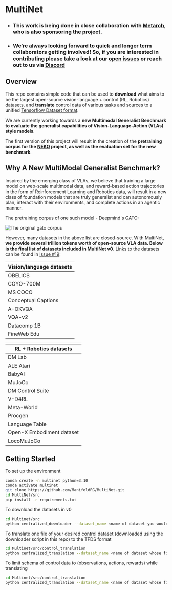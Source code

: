 # MultiNet

* ### This work is being done in close collaboration with [Metarch](https://metarch.ai/), who is also sponsoring the project.

* ### We’re always looking forward to quick and longer term collaborators getting involved! So, if you are interested in contributing please take a look at our [open issues](https://github.com/ManifoldRG/MultiNet/issues) or reach out to us via [Discord](https://discord.gg/Tad7wAX8)

## Overview

This repo contains simple code that can be used to **download** what aims to be the largest open-source vision-language + control (RL, Robotics) datasets, and **translate** control data of various tasks and sources to a unified [Tensorflow Dataset format](https://www.tensorflow.org/datasets/api_docs/python/tfds). 

We are currently working towards a **new Multimodal Generalist Benchmark to evaluate the generalist capabilities of Vision-Language-Action (VLAs) style models**. 

The first version of this project will result in the creation of the **pretraining corpus for the [NEKO](https://github.com/ManifoldRG/Neko) project, as well as the evaluation set for the new benchmark**.

## Why A New MultiModal Generalist Benchmark?

Inspired by the emerging class of VLAs, we believe that training a large model on web-scale multimodal data, and reward-based action trajectories in the form of Reinforcement Learning and Robotics data, will result in a new class of foundation models that are truly generalist and can autonomously plan, interact with their environments, and complete actions in an agentic manner.

The pretraining corpus of one such model - Deepmind's GATO:

![The original gato corpus](./assets/gato_corpus.png)

However, many datasets in the above list are closed-source. With MultiNet, **we provide several trillion tokens worth of open-source VLA data. Below is the final list of datasets included in MultiNet v0**. Links to the datasets can be found in [Issue #19](https://github.com/ManifoldRG/MultiNet/issues/19):

| Vision/language datasets|            
| ----------------------- | 
| OBELICS                 | 
| COYO-700M               | 
| MS COCO                 | 
| Conceptual Captions     | 
| A-OKVQA                 | 
| VQA-v2                  | 
| Datacomp 1B             | 
| FineWeb Edu             |           

| RL + Robotics datasets    | 
| ------------------------- | 
| DM Lab                    |
| ALE Atari                 |
| BabyAI                    |
| MuJoCo                    |
| DM Control Suite          |
| V-D4RL                    |
| Meta-World                |
| Procgen                   |
| Language Table            |
| Open-X Embodiment dataset |
| LocoMuJoCo                | 


## Getting Started

To set up the environment

```bash
conda create -n multinet python=3.10
conda activate multinet
git clone https://github.com/ManifoldRG/MultiNet.git
cd MultiNet/src
pip install -r requirements.txt
```

To download the datasets in v0

```bash
cd Multinet/src
python centralized_downloader --dataset_name <name of dataset you would like to download> --output_dir <directory where you would like to download the dataset>
```

To translate one file of your desired control dataset (downloaded using the downloader script in this repo) to the TFDS format 

```bash
cd Multinet/src/control_translation
python centralized_translation --dataset_name <name of dataset whose file you would like to translate> --dataset_path <path to the dataset> --output_dir <directory where you would like to store the translated file>
```

To limit schema of control data to (observations, actions, rewards) while translating

```bash
cd Multinet/src/control_translation
python centralized_translation --dataset_name <name of dataset whose file you would like to translate> --dataset_path <path to the dataset> --output_dir <directory where you would like to store the translated file> --limit_schema True
```




